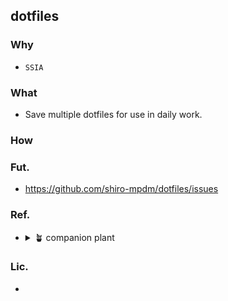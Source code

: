 ## dotfiles
### Why
- `SSIA`

### What
- Save multiple dotfiles for use in daily work.

<!--
## How to use
https://docs.github.com/get-started/writing-on-github/working-with-advanced-formatting/creating-diagrams#creating-mermaid-diagrams
-->
### How

### Fut.
- https://github.com/shiro-mpdm/dotfiles/issues

### Ref.
- <details>
    <summary> 🪴 companion plant </summary>
    
        ※ いいな~と思った方々の個人的覚書

    - https://github.com/mhanberg/.dotfiles
    - https://github.com/yutkat/dotfiles
    - https://github.com/mollifier/config 
    - https://github.com/disk-inue/dotfiles cf.[Zenn](https://zenn.dev/monicle/articles/59ff479ae51c66)
    - https://github.com/shiro/dotfiles
    - https://github.com/botamotch/dotfiles cf.[Zenn](https://zenn.dev/botamotch/articles/e7960f0dc84d8b)
    - https://github.com/ayuukumakuma/dotfiles cf.[Zenn](https://zenn.dev/ayuu/scraps/4e66fbba691781)
    - https://github.com/rainbartown/dotfiles-sample cf.[Qiita](https://qiita.com/rainbartown/items/d7f59fe4047733c14e8b)
    - https://github.com/dtan4/dot.zsh
    - https://github.com/kachick/dotfiles
    - https://github.com/hendrikmi/dotfiles cf.[Youtube](https://www.youtube.com/@henrymisc)
    - https://github.com/b3nj5m1n/dotfiles/
    - https://github.com/JunichiIto/dotfiles/
    - https://github.com/ysm001/dotfiles/ cf.[Qiita](https://qiita.com/ysm001/items/8ae97cfdaae3f5fe79f4#neocomplete--neocomplcache)
    - https://github.com/tom-doerr/dotfiles cf.[Stackoverflow](https://meta.stackoverflow.com/users/6105651/tom-d%c3%b6rr?tab=profile)

    </details>

### Lic.
- 

